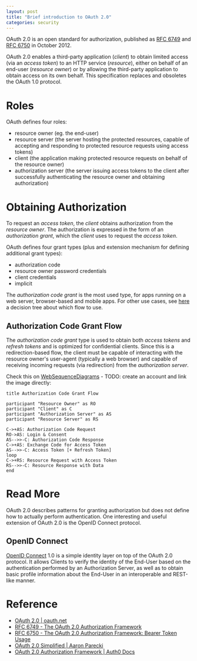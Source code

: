 ```yaml
---
layout: post
title: "Brief introduction to OAuth 2.0"
categories: security
---
```


OAuth 2.0 is an open standard for authorization, published as [RFC 6749](https://tools.ietf.org/html/rfc6749) and [RFC 6750](https://tools.ietf.org/html/rfc6750) in October 2012.

OAuth 2.0 enables a third-party application (_client_) to obtain limited access (via an _access token_) to an HTTP service (_resource_), either on behalf of an end-user (_resource owner_) or by allowing the third-party application to obtain access on its own behalf. This specification replaces and obsoletes the OAuth 1.0 protocol.

# Roles

OAuth defines four roles:
- resource owner (eg. the end-user)
- resource server (the server hosting the protected resources, capable of accepting and responding to protected resource requests using access tokens)
- client (the application making protected resource requests on behalf of the resource owner)
- authorization server (the server issuing access tokens to the client after successfully authenticating the resource owner and obtaining authorization)

# Obtaining Authorization

To request an _access token_, the _client_ obtains authorization from the _resource owner_. The authorization is expressed in the form of an _authorization grant_, which the _client_ uses to request the _access token_.

OAuth defines four grant types (plus and extension mechanism for defining additional grant types):
- authorization code
- resource owner password credentials
- client credentials
- implicit

The _authorization code grant_ is the most used type, for apps running on a web server, browser-based and mobile apps. For other use cases, see [here](https://auth0.com/docs/api-auth/which-oauth-flow-to-use) a decision tree about which flow to use.

## Authorization Code Grant Flow

The _authorization code grant_ type is used to obtain both _access tokens_ and _refresh tokens_ and is optimized for confidential clients. Since this is a redirection-based flow, the client must be capable of interacting with the resource owner's user-agent (typically a web browser) and capable of receiving incoming requests (via redirection) from the _authorization server_.

Check this on [WebSequenceDiagrams](https://www.websequencediagrams.com/) - TODO: create an account and link the image directly:

```
title Authorization Code Grant Flow

participant "Resource Owner" as RO
participant "Client" as C
participant "Authorization Server" as AS
participant "Resource Server" as RS

C->+AS: Authorization Code Request
RO->AS: Login & Consent
AS-->>-C: Authorization Code Response
C->+AS: Exchange Code for Access Token
AS-->>-C: Access Token [+ Refresh Token]
loop
C->+RS: Resource Request with Access Token
RS-->>-C: Resource Response with Data
end
```

# Read More

OAuth 2.0 describes patterns for granting authorization but does not define how to actually perform authentication. One interesting and useful extension of OAuth 2.0 is the OpenID Connect protocol.

## OpenID Connect

[OpenID Connect](http://openid.net/connect/) 1.0 is a simple identity layer on top of the OAuth 2.0 protocol. It allows Clients to verify the identity of the End-User based on the authentication performed by an Authorization Server, as well as to obtain basic profile information about the End-User in an interoperable and REST-like manner.

# Reference

- [OAuth 2.0 | oauth.net](https://oauth.net/2/)
- [RFC 6749 - The OAuth 2.0 Authorization Framework](https://tools.ietf.org/html/rfc6749)
- [RFC 6750 - The OAuth 2.0 Authorization Framework: Bearer Token Usage](https://tools.ietf.org/html/rfc6750)
- [OAuth 2.0 Simplified | Aaron Parecki](https://aaronparecki.com/oauth-2-simplified/)
- [OAuth 2.0 Authorization Framework | Auth0 Docs](https://auth0.com/docs/protocols/oauth2)
